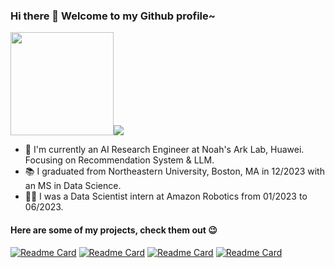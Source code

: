 ### Hi there 👋 Welcome to my Github profile~

<!-- ![Weipeng Zhang's GitHub Stats](https://github-readme-stats-sigma-five.vercel.app/api?username=Wp-Zhang&title_color=1d87da&icon_color=539bf5&text_color=539bf5&bg_color=0000&show_icons=true) -->

<img height=165 src="https://github-readme-stats-sigma-five.vercel.app/api?username=Wp-Zhang&bg_color=00000000&text_color=58a6ff&hide_border=true&disable_animations=true&include_all_commits=true"><img src="https://github-readme-stats-sigma-five.vercel.app/api/top-langs/?username=Wp-Zhang&layout=compact&bg_color=00000000&text_color=58a6ff&hide_border=true&disable_animations=true" />

<!-- [![Top Langs](https://github-readme-stats-sigma-five.vercel.app/api/top-langs/?username=Wp-Zhang&hide=typescript,css,html,c,ruby&layout=compact&langs_count=8)](https://github.com/anuraghazra/github-readme-stats) -->

<!-- [![wakatime stats](https://github-readme-stats-sigma-five.vercel.app/api/wakatime?username=Wp-Zhang&layout=Compact)](https://github.com/anuraghazra/github-readme-stats) -->

- 💼 I'm currently an AI Research Engineer at Noah's Ark Lab, Huawei. Focusing on Recommendation System & LLM.
- 📚 I graduated from Northeastern University, Boston, MA in 12/2023 with an MS in Data Science.
- 👨‍💻 I was a Data Scientist intern at Amazon Robotics from 01/2023 to 06/2023.

#### Here are some of my projects, check them out 😉

<!-- [![Readme Card](https://github-readme-stats-sigma-five.vercel.app/api/pin/?username=Wp-Zhang&repo=HandyRec&title_color=1d87da&icon_color=539bf5&text_color=539bf5&bg_color=0000)](https://github.com/Wp-Zhang/HandyRec)
[![Readme Card](https://github-readme-stats-sigma-five.vercel.app/api/pin/?username=Wp-Zhang&repo=H-M-Fashion-RecSys&title_color=1d87da&icon_color=539bf5&text_color=539bf5&bg_color=0000)](https://github.com/Wp-Zhang/H-M-Fashion-RecSys)
[![Readme Card](https://github-readme-stats-sigma-five.vercel.app/api/pin/?username=Wp-Zhang&repo=DS-5220-Final-Project&title_color=1d87da&icon_color=539bf5&text_color=539bf5&bg_color=0000)](https://github.com/Wp-Zhang/DS-5220-Final-Project)
[![Readme Card](https://github-readme-stats-sigma-five.vercel.app/api/pin/?username=Wp-Zhang&repo=DS-5110-Final-Project&title_color=1d87da&icon_color=539bf5&text_color=539bf5&bg_color=0000)](https://github.com/Wp-Zhang/DS-5110-Final-Project)
[![Readme Card](https://github-readme-stats-sigma-five.vercel.app/api/pin/?username=Wp-Zhang&repo=DS-5110-Mini-Poster&title_color=1d87da&icon_color=539bf5&text_color=539bf5&bg_color=0000)](https://github.com/Wp-Zhang/DS-5110-Mini-Poster) -->
[![Readme Card](https://github-readme-stats-sigma-five.vercel.app/api/pin/?username=Wp-Zhang&repo=Deep-Color-Transfer&bg_color=00000000&text_color=58a6ff&hide_border=true&disable_animations=true)](https://github.com/Wp-Zhang/Deep-Color-Transfer)
[![Readme Card](https://github-readme-stats-sigma-five.vercel.app/api/pin/?username=Wp-Zhang&repo=Dressify&bg_color=00000000&text_color=58a6ff&hide_border=true&disable_animations=true)](https://github.com/Wp-Zhang/Dressify)
[![Readme Card](https://github-readme-stats-sigma-five.vercel.app/api/pin/?username=Wp-Zhang&repo=H-M-Fashion-RecSys&bg_color=00000000&text_color=58a6ff&hide_border=true&disable_animations=true)](https://github.com/Wp-Zhang/H-M-Fashion-RecSys)
[![Readme Card](https://github-readme-stats-sigma-five.vercel.app/api/pin/?username=Wp-Zhang&repo=HandyRec&bg_color=00000000&text_color=58a6ff&hide_border=true&disable_animations=true)](https://github.com/Wp-Zhang/HandyRec)
<!-- [![Readme Card](https://github-readme-stats-sigma-five.vercel.app/api/pin/?username=Wp-Zhang&repo=DS-5220-Final-Project&bg_color=00000000&text_color=58a6ff&hide_border=true&disable_animations=true)](https://github.com/Wp-Zhang/DS-5220-Final-Project)
[![Readme Card](https://github-readme-stats-sigma-five.vercel.app/api/pin/?username=Wp-Zhang&repo=DS-5110-Final-Project&bg_color=00000000&text_color=58a6ff&hide_border=true&disable_animations=true)](https://github.com/Wp-Zhang/DS-5110-Final-Project)
[![Readme Card](https://github-readme-stats-sigma-five.vercel.app/api/pin/?username=Wp-Zhang&repo=DS-5110-Mini-Poster&bg_color=00000000&text_color=58a6ff&hide_border=true&disable_animations=true)](https://github.com/Wp-Zhang/DS-5110-Mini-Poster)
 -->

<!--
Here are some ideas to get you started:

- 🔭 I’m currently working on ...
- 🌱 I’m currently learning ...
- 👯 I’m looking to collaborate on ...
- 🤔 I’m looking for help with ...
- 💬 Ask me about ...
- 📫 How to reach me: ...
- 😄 Pronouns: ...
- ⚡ Fun fact: ...
-->
